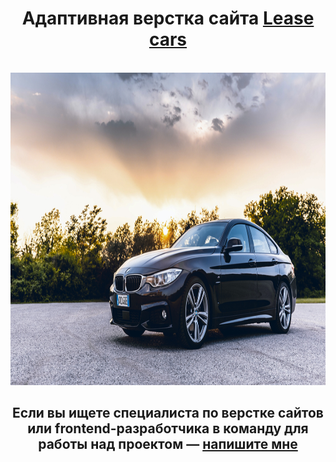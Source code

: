 <div align="center">
  <h1 align="center">Адаптивная верстка сайта <a href="https://ann-philippova.github.io/Lease-cars/" target="_blank">Lease cars</a></h1><br>
  
  <a href="https://ann-philippova.github.io/Lease-cars/new-cars.html" target="_blank">
    <img src="https://github.com/Ann-Philippova/Lease-cars/blob/main/images/slide-1.jpg" alt="Logo" width="750" height="500">
  </a>

  <h2 align="center">Если вы ищете специалиста по верстке сайтов или frontend-разработчика в команду для работы над проектом — <a href="https://vk.com/web.content.monster" target="_blank">напишите мне</a></h2><br>
</div>
